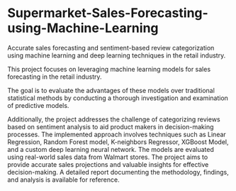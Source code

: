 # Supermarket-Sales-Forecasting-using-Machine-Learning
Accurate sales forecasting and sentiment-based review categorization using machine learning and deep learning techniques in the retail industry.

This project focuses on leveraging machine learning models for sales forecasting in the retail industry.

The goal is to evaluate the advantages of these models over traditional statistical methods by conducting a thorough investigation and examination of predictive models.

Additionally, the project addresses the challenge of categorizing reviews based on sentiment analysis to aid product makers in decision-making processes. The implemented approach involves techniques such as Linear Regression, Random Forest model, K-neighbors Regressor, XGBoost Model, and a custom deep learning neural network. The models are evaluated using real-world sales data from Walmart stores. The project aims to provide accurate sales projections and valuable insights for effective decision-making. A detailed report documenting the methodology, findings, and analysis is available for reference.
